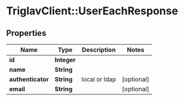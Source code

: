 # TriglavClient::UserEachResponse

## Properties
Name | Type | Description | Notes
------------ | ------------- | ------------- | -------------
**id** | **Integer** |  | 
**name** | **String** |  | 
**authenticator** | **String** | local or ldap | [optional] 
**email** | **String** |  | [optional] 


